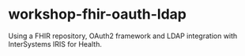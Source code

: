 # workshop-fhir-oauth-ldap
Using a FHIR repository, OAuth2 framework and LDAP integration with InterSystems IRIS for Health.
